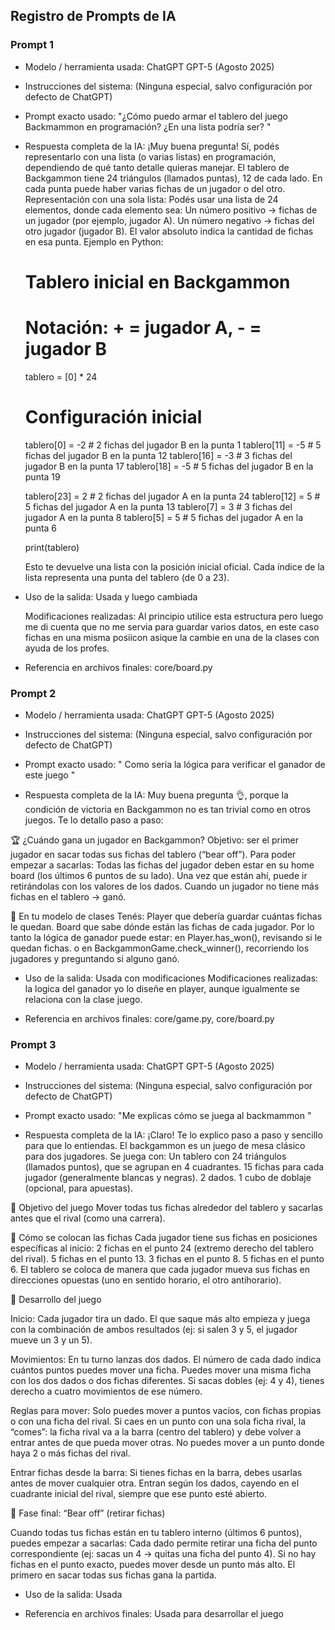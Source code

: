 ## Registro de Prompts de IA
### Prompt 1

- Modelo / herramienta usada: ChatGPT GPT-5 (Agosto 2025)

- Instrucciones del sistema: (Ninguna especial, salvo configuración por defecto de ChatGPT)

- Prompt exacto usado: "¿Cómo puedo armar el tablero del juego Backmammon en programación? ¿En una lista podría ser? "
- Respuesta completa de la IA: 
  ¡Muy buena pregunta! Sí, podés representarlo con una lista (o varias listas) en programación, dependiendo de qué tanto detalle quieras manejar.
  El tablero de Backgammon tiene 24 triángulos (llamados puntas), 12 de cada lado. En cada punta puede haber varias fichas de un jugador o del otro.
  Representación con una sola lista:
  Podés usar una lista de 24 elementos, donde cada elemento sea:
  Un número positivo → fichas de un jugador (por ejemplo, jugador A).
  Un número negativo → fichas del otro jugador (jugador B).
  El valor absoluto indica la cantidad de fichas en esa punta.
  Ejemplo en Python:
  # Tablero inicial en Backgammon
  # Notación: + = jugador A, - = jugador B
  tablero = [0] * 24

  # Configuración inicial
  tablero[0] = -2     # 2 fichas del jugador B en la punta 1
  tablero[11] = -5    # 5 fichas del jugador B en la punta 12
  tablero[16] = -3    # 3 fichas del jugador B en la punta 17
  tablero[18] = -5    # 5 fichas del jugador B en la punta 19

  tablero[23] = 2     # 2 fichas del jugador A en la punta 24
  tablero[12] = 5     # 5 fichas del jugador A en la punta 13
  tablero[7] = 3      # 3 fichas del jugador A en la punta 8
  tablero[5] = 5      # 5 fichas del jugador A en la punta 6

  print(tablero)

  Esto te devuelve una lista con la posición inicial oficial.
  Cada índice de la lista representa una punta del tablero (de 0 a 23).


- Uso de la salida: Usada y luego cambiada

    Modificaciones realizadas: Al principio utilice esta estructura pero luego me di cuenta que no me servia para guardar varios datos, en este caso fichas en una misma posiicon asique la cambie en una de la clases con ayuda de los profes.

- Referencia en archivos finales: core/board.py

### Prompt 2

- Modelo / herramienta usada: ChatGPT GPT-5 (Agosto 2025)

- Instrucciones del sistema: (Ninguna especial, salvo configuración por defecto de ChatGPT)

- Prompt exacto usado: " Como seria la lógica para verificar el ganador de este juego "
- Respuesta completa de la IA: 
Muy buena pregunta 👌, porque la condición de victoria en Backgammon no es tan trivial como en otros juegos. Te lo detallo paso a paso:

🏆 ¿Cuándo gana un jugador en Backgammon?
  Objetivo: ser el primer jugador en sacar todas sus fichas del tablero (“bear off”).
  Para poder empezar a sacarlas:
  Todas las fichas del jugador deben estar en su home board (los últimos 6 puntos de su lado).
  Una vez que están ahí, puede ir retirándolas con los valores de los dados.
  Cuando un jugador no tiene más fichas en el tablero → ganó.

🔹 En tu modelo de clases
 Tenés:
  Player que debería guardar cuántas fichas le quedan.
  Board que sabe dónde están las fichas de cada jugador.
  Por lo tanto la lógica de ganador puede estar:
   en Player.has_won(), revisando si le quedan fichas.
   o en BackgammonGame.check_winner(), recorriendo los jugadores y preguntando si alguno ganó.

- Uso de la salida: Usada con modificaciones
    Modificaciones realizadas: la logica del ganador yo lo diseñe en player, aunque igualmente se relaciona con la clase juego.

- Referencia en archivos finales: core/game.py, core/board.py

### Prompt 3

- Modelo / herramienta usada: ChatGPT GPT-5 (Agosto 2025)

- Instrucciones del sistema: (Ninguna especial, salvo configuración por defecto de ChatGPT)

- Prompt exacto usado: "Me explicas cómo se juega al backmammon  "
- Respuesta completa de la IA: 
¡Claro! Te lo explico paso a paso y sencillo para que lo entiendas.
El backgammon es un juego de mesa clásico para dos jugadores. Se juega con:
  Un tablero con 24 triángulos (llamados puntos), que se agrupan en 4 cuadrantes.
  15 fichas para cada jugador (generalmente blancas y negras).
  2 dados.
  1 cubo de doblaje (opcional, para apuestas).

🎯 Objetivo del juego
 Mover todas tus fichas alrededor del tablero y sacarlas antes que el rival (como una carrera).

📍 Cómo se colocan las fichas
  Cada jugador tiene sus fichas en posiciones específicas al inicio:
  2 fichas en el punto 24 (extremo derecho del tablero del rival).
  5 fichas en el punto 13.
  3 fichas en el punto 8.
  5 fichas en el punto 6.
El tablero se coloca de manera que cada jugador mueva sus fichas en direcciones opuestas (uno en sentido horario, el otro antihorario).

🎲 Desarrollo del juego

Inicio: Cada jugador tira un dado. El que saque más alto empieza y juega con la combinación de ambos resultados (ej: si salen 3 y 5, el jugador mueve un 3 y un 5).

Movimientos:
 En tu turno lanzas dos dados.
 El número de cada dado indica cuántos puntos puedes mover una ficha.
 Puedes mover una misma ficha con los dos dados o dos fichas diferentes.
 Si sacas dobles (ej: 4 y 4), tienes derecho a cuatro movimientos de ese número.

Reglas para mover:
 Solo puedes mover a puntos vacíos, con fichas propias o con una ficha del rival.
 Si caes en un punto con una sola ficha rival, la “comes”: la ficha rival va a la barra (centro del tablero) y debe volver a entrar antes de que pueda mover otras.
 No puedes mover a un punto donde haya 2 o más fichas del rival.

Entrar fichas desde la barra:
 Si tienes fichas en la barra, debes usarlas antes de mover cualquier otra.
 Entran según los dados, cayendo en el cuadrante inicial del rival, siempre que ese punto esté abierto.

🏁 Fase final: “Bear off” (retirar fichas)

Cuando todas tus fichas están en tu tablero interno (últimos 6 puntos), puedes empezar a sacarlas:
 Cada dado permite retirar una ficha del punto correspondiente (ej: sacas un 4 → quitas una ficha del punto 4).
 Si no hay fichas en el punto exacto, puedes mover desde un punto más alto.
 El primero en sacar todas sus fichas gana la partida.
- Uso de la salida: Usada 

- Referencia en archivos finales: Usada para desarrollar el juego













